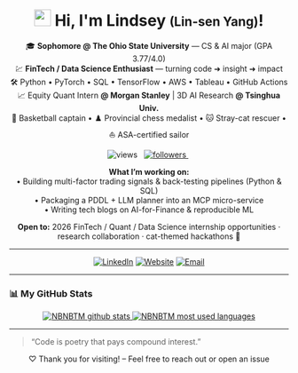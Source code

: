 <!-- ********************************************************************* -->
<!--                          👋  个人简介                                  -->
<!-- ********************************************************************* -->

<h1 align="center">
  <img src="https://cdn.jsdelivr.net/gh/NBNBTM/NBNBTM/assets/wave.gif" width="30"/>
  Hi, I'm Lindsey&nbsp;<span style="font-size:0.8em;">(Lin-sen Yang)</span>!
</h1>

<p align="center">
  🎓 <b>Sophomore @ The Ohio State University</b> — CS & AI major (GPA 3.77/4.0)<br/>
  💹 <b>FinTech / Data Science Enthusiast</b> — turning code ➜ insight ➜ impact<br/>
  🛠️ Python • PyTorch • SQL • TensorFlow • AWS • Tableau • GitHub Actions<br/>
  📈 Equity Quant Intern <b>@ Morgan Stanley</b> | 3D AI Research <b>@ Tsinghua Univ.</b><br/>
  🏀 Basketball captain • ♟️ Provincial chess medalist • 🐱 Stray-cat rescuer • ⛵ ASA-certified sailor
</p>

<p align="center">
  <img src="https://komarev.com/ghpvc/?username=NBNBTM&label=Profile%20Views&color=0e75b6&style=flat" alt="views"/>
  &nbsp;
  <a href="https://github.com/NBNBTM?tab=followers">
    <img src="https://img.shields.io/github/followers/NBNBTM?label=Followers&style=flat&color=0e75b6" alt="followers"/>
  </a>
  &nbsp;
</p>

<p align="center">
  <b>What I’m working on:</b><br/>
  • Building multi-factor trading signals &amp; back-testing pipelines (Python &amp; SQL)<br/>
  • Packaging a PDDL + LLM planner into an MCP micro-service<br/>
  • Writing tech blogs on AI-for-Finance &amp; reproducible ML
</p>

<p align="center">
  <b>Open to:</b> 2026 FinTech / Quant / Data Science internship opportunities · research collaboration · cat-themed hackathons 🐾
</p>

---

<!-- ********************************************************************* -->
<!--                           🔗  社交与联系                               -->
<!-- ********************************************************************* -->

<p align="center">
  <a href="https://www.linkedin.com/in/lindsey-yang-408463266/" target="_blank"><img alt="LinkedIn" src="https://img.shields.io/badge/LinkedIn-%230077B5.svg?style=for-the-badge&logo=linkedin&logoColor=white"/></a>
  <a href="https://github.com/NBNBTM" target="_blank"><img alt="Website" src="https://img.shields.io/badge/Portfolio-%23ffb703.svg?style=for-the-badge&logo=Firefox&logoColor=white"/></a>
  <a href="mailto:yanglinsen761@gmail.com"><img alt="Email" src="https://img.shields.io/badge/Email-%23D14836.svg?style=for-the-badge&logo=gmail&logoColor=white"/></a>
</p>

---

<!-- ********************************************************************* -->
<!--                         📊  GitHub 统计                               -->
<!-- ********************************************************************* -->

### 📊 My GitHub Stats
<div align="center">

<!-- 总体数据卡 -->
<a href="https://github.com/NBNBTM">
  <img src="https://github-readme-stats.vercel.app/api?username=NBNBTM&show_icons=true&include_all_commits=true&count_private=true&hide_rank=true&theme=default&card_width=450&cache_seconds=86400" alt="NBNBTM github stats"/>
</a>

<!-- 语言占比卡（紧凑）-->
<a href="https://github.com/NBNBTM">
  <img src="https://github-readme-stats.vercel.app/api/top-langs/?username=NBNBTM&layout=compact&langs_count=8&theme=default&card_width=450&cache_seconds=86400" alt="NBNBTM most used languages"/>
</a>

</div>

---

<!-- ********************************************************************* -->
<!--                          📫  结语                                    -->
<!-- ********************************************************************* -->

> “Code is poetry that pays compound interest.”

<p align="center">
  ♡ Thank you for visiting! – Feel free to reach out or open an issue
</p>



